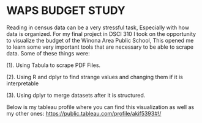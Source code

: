# WAPS BUDGET STUDY

Reading in census data can be a very stressful task, Especially with how data is organized.
For my final project in DSCI 310 I took on the opportunity to visualize the budget of the Winona Area Public School, 
This opened me to learn some very important tools that are necessary to be able to scrape data. Some of these things were: 

(1). Using Tabula to scrape PDF Files. 

(2). Using R and dplyr to find strange values and changing them if it is interpretable

(3). Using dplyr to merge datasets after it is structured. 

Below is my tableau profile where you can find this visualization as well as my other ones: https://public.tableau.com/profile/akif5393#!/
